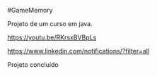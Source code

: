#GameMemory

Projeto de um curso em java.

https://youtu.be/RKrsxBVBpLs

https://www.linkedin.com/notifications/?filter=all



Projeto concluído
